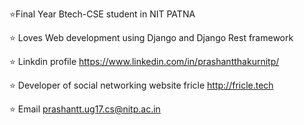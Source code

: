 ⭐Final Year Btech-CSE student in NIT PATNA

⭐ Loves Web development using Django and Django Rest framework

⭐ Linkdin profile https://www.linkedin.com/in/prashantthakurnitp/

⭐ Developer  of social networking website fricle http://fricle.tech 

⭐ Email prashantt.ug17.cs@nitp.ac.in


